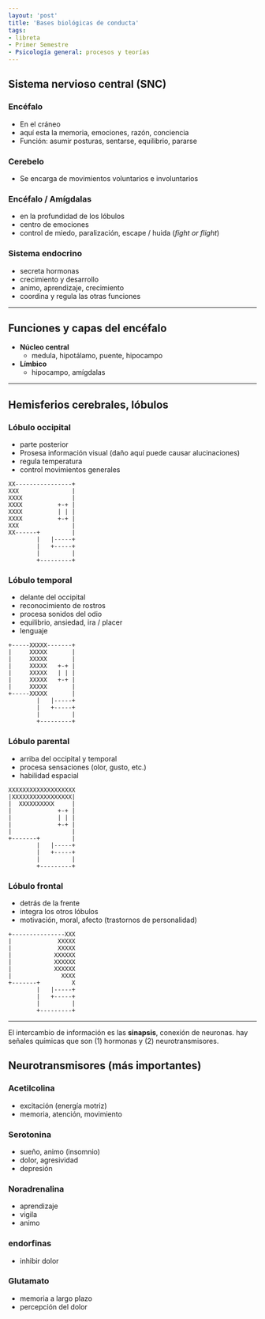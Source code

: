 ```yaml
---
layout: 'post'
title: 'Bases biológicas de conducta'
tags:
- libreta
- Primer Semestre
- Psicología general: procesos y teorías
---
```


## Sistema nervioso central (SNC)

### Encéfalo

* En el cráneo
* aquí esta la memoria, emociones, razón, conciencia 
* Función: asumir posturas,  sentarse, equilibrio, pararse

### Cerebelo

* Se encarga de movimientos voluntarios e involuntarios

### Encéfalo / Amígdalas

* en la profundidad de los lóbulos
* centro de emociones
* control de miedo, paralización, escape / huida (*fight or flight*)

### Sistema endocrino

* secreta hormonas
* crecimiento y desarrollo
* animo, aprendizaje, crecimiento
* coordina y regula las otras funciones

---

## Funciones y capas del encéfalo

+ **Núcleo central**
	- medula, hipotálamo, puente, hipocampo
+ **Límbico**
	- hipocampo, amígdalas

---

## Hemisferios cerebrales, lóbulos


### Lóbulo occipital

* parte posterior
* Prosesa información visual (daño aquí puede causar alucinaciones)
* regula temperatura
* control movimientos generales


````
XX----------------+
XXX               |
XXXX              |
XXXX          +-+ |
XXXX          | | |
XXXX          +-+ |
XXX               |
XX------+         |
        |   |-----+
        |   +-----+
        |         |
        +---------+
````


### Lóbulo temporal

* delante del occipital
* reconocimiento de rostros
* procesa sonidos del odio
* equilibrio, ansiedad, ira / placer
* lenguaje

````
+-----XXXXX-------+
|     XXXXX       |
|     XXXXX       |
|     XXXXX   +-+ |
|     XXXXX   | | |
|     XXXXX   +-+ |
|     XXXXX       |
+-----XXXXX       |
        |   |-----+
        |   +-----+
        |         |
        +---------+
````


### Lóbulo parental

* arriba del occipital y temporal
* procesa sensaciones (olor, gusto, etc.)
* habilidad espacial

````
XXXXXXXXXXXXXXXXXXX
|XXXXXXXXXXXXXXXXX|
|  XXXXXXXXXX     |
|             +-+ |
|             | | |
|             +-+ |
|                 |
+-------+         |
        |   |-----+
        |   +-----+
        |         |
        +---------+
````

### Lóbulo frontal

* detrás de la frente
* integra los otros lóbulos
* motivación, moral, afecto (trastornos de personalidad)


````
+---------------XXX
|             XXXXX
|             XXXXX
|            XXXXXX
|            XXXXXX
|            XXXXXX
|              XXXX
+-------+         X
        |   |-----+
        |   +-----+
        |         |
        +---------+
````


---


El intercambio de información es las **sinapsis**, conexión de neuronas. hay señales químicas que son (1) hormonas y (2) neurotransmisores.

## Neurotransmisores (más importantes)

### Acetilcolina

* excitación (energía motriz)
* memoria, atención, movimiento

### Serotonina

* sueño, animo (insomnio)
* dolor, agresividad
* depresión

### Noradrenalina

* aprendizaje
* vigila 
* animo

### endorfinas

* inhibir dolor

### Glutamato

* memoria a largo plazo
* percepción del dolor

